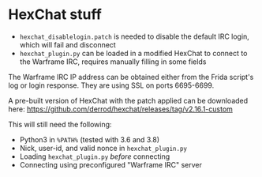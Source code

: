 # HexChat stuff

- `hexchat_disablelogin.patch` is needed to disable the default IRC login, which will fail and disconnect
- `hexchat_plugin.py` can be loaded in a modified HexChat to connect to the Warframe IRC, requires manually filling in some fields

The Warframe IRC IP address can be obtained either from the Frida script's log or login response. They are using SSL on ports 6695-6699.

A pre-built version of HexChat with the patch applied can be downloaded here: https://github.com/derrod/hexchat/releases/tag/v2.16.1-custom

This will still need the following:
- Python3 in `%PATH%` (tested with 3.6 and 3.8)
- Nick, user-id, and valid nonce in `hexchat_plugin.py`
- Loading `hexchat_plugin.py` *before* connecting
- Connecting using preconfigured "Warframe IRC" server
